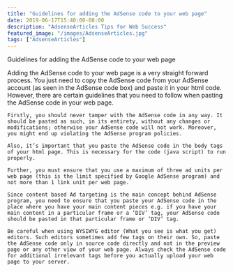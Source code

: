 ```yaml
---
title: "Guidelines for adding the AdSense code to your web page"
date: 2019-06-17T15:40:00-08:00
description: "AdsenseArticles Tips for Web Success"
featured_image: "/images/AdsenseArticles.jpg"
tags: ["AdsenseArticles"]
---
```


Guidelines for adding the AdSense code to your web page

Adding the AdSense code to your web page is a very straight forward process. You just need to copy the AdSense code from your AdSense account (as seen in the AdSense code box) and paste it in your html code. However, there are certain guidelines that you need to follow when pasting the AdSense code in your web page.

 	Firstly, you should never tamper with the AdSense code in any way. It should be pasted as such, in its entirety, without any changes or modifications; otherwise your AdSense code will not work. Moreover, you might end up violating the AdSense program policies.

 	Also, it’s important that you paste the AdSense code in the body tags of your html page. This is necessary for the code (java script) to run properly. 

 	Further, you must ensure that you use a maximum of three ad units per web page (this is the limit specified by Google AdSense program) and not more than 1 link unit per web page.

 	Since content based Ad targeting is the main concept behind AdSense program, you need to ensure that you paste your AdSense code in the place where you have your main content pieces e.g. if you have your main content in a particular frame or a ‘DIV’ tag, your AdSense code should be pasted in that particular frame or ‘DIV’ tag.

 	Be careful when using WYSIWYG editor (What you see is what you get) editors. Such editors sometimes add few tags on their own. So, paste the AdSense code only in source code directly and not in the preview page or any other view of your web page. Always check the AdSense code for additional irrelevant tags before you actually upload your web page to your server.
